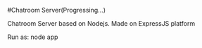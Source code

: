 #Chatroom Server(Progressing...)

Chatroom Server based on Nodejs.
Made on ExpressJS platform

Run as: node app